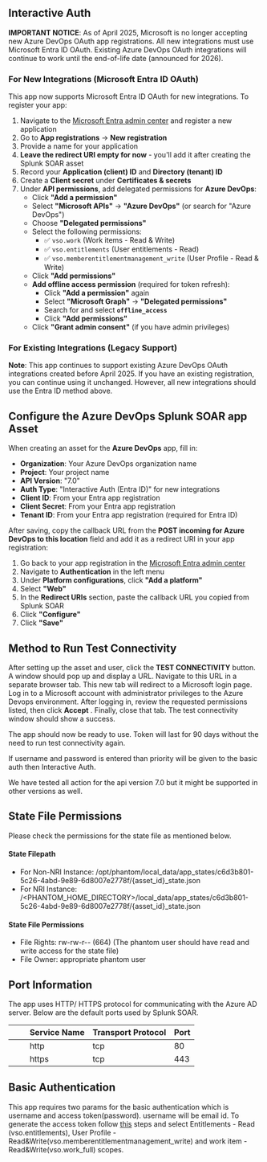 ## Interactive Auth

**IMPORTANT NOTICE**: As of April 2025, Microsoft is no longer accepting new Azure DevOps OAuth app registrations. All new integrations must use Microsoft Entra ID OAuth. Existing Azure DevOps OAuth integrations will continue to work until the end-of-life date (announced for 2026).

### For New Integrations (Microsoft Entra ID OAuth)

This app now supports Microsoft Entra ID OAuth for new integrations. To register your app:

1. Navigate to the [Microsoft Entra admin center](https://entra.microsoft.com) and register a new application
1. Go to **App registrations** -> **New registration**
1. Provide a name for your application
1. **Leave the redirect URI empty for now** - you'll add it after creating the Splunk SOAR asset
1. Record your **Application (client) ID** and **Directory (tenant) ID**
1. Create a **Client secret** under **Certificates & secrets**
1. Under **API permissions**, add delegated permissions for **Azure DevOps**:
   - Click **"Add a permission"**
   - Select **"Microsoft APIs"** → **"Azure DevOps"** (or search for "Azure DevOps")
   - Choose **"Delegated permissions"**
   - Select the following permissions:
     - ✅ `vso.work` (Work items - Read & Write)
     - ✅ `vso.entitlements` (User entitlements - Read)
     - ✅ `vso.memberentitlementmanagement_write` (User Profile - Read & Write)
   - Click **"Add permissions"**
   - **Add offline access permission** (required for token refresh):
     - Click **"Add a permission"** again
     - Select **"Microsoft Graph"** → **"Delegated permissions"**
     - Search for and select **`offline_access`**
     - Click **"Add permissions"**
   - Click **"Grant admin consent"** (if you have admin privileges)

### For Existing Integrations (Legacy Support)

**Note**: This app continues to support existing Azure DevOps OAuth integrations created before April 2025. If you have an existing registration, you can continue using it unchanged. However, all new integrations should use the Entra ID method above.

## Configure the Azure DevOps Splunk SOAR app Asset

When creating an asset for the **Azure DevOps** app, fill in:

- **Organization**: Your Azure DevOps organization name
- **Project**: Your project name
- **API Version**: "7.0"
- **Auth Type**: "Interactive Auth (Entra ID)" for new integrations
- **Client ID**: From your Entra app registration
- **Client Secret**: From your Entra app registration
- **Tenant ID**: From your Entra app registration (required for Entra ID)

After saving, copy the callback URL from the **POST incoming for Azure DevOps to this location** field and add it as a redirect URI in your app registration:

1. Go back to your app registration in the [Microsoft Entra admin center](https://entra.microsoft.com)
1. Navigate to **Authentication** in the left menu
1. Under **Platform configurations**, click **"Add a platform"**
1. Select **"Web"**
1. In the **Redirect URIs** section, paste the callback URL you copied from Splunk SOAR
1. Click **"Configure"**
1. Click **"Save"**

## Method to Run Test Connectivity

After setting up the asset and user, click the **TEST CONNECTIVITY** button. A window should pop
up and display a URL. Navigate to this URL in a separate browser tab. This new tab will redirect
to a Microsoft login page. Log in to a Microsoft account with administrator privileges to the
Azure Devops environment. After logging in, review the requested permissions listed, then click
**Accept** . Finally, close that tab. The test connectivity window should show a success.

The app should now be ready to use. Token will last for 90 days without the need to run test connectivity again.

If username and password is entered than priority will be given to the basic auth then
Interactive Auth.

We have tested all action for the api version 7.0 but it might be supported in other versions as
well.

## State File Permissions

Please check the permissions for the state file as mentioned below.

#### State Filepath

- For Non-NRI Instance:
  /opt/phantom/local_data/app_states/c6d3b801-5c26-4abd-9e89-6d8007e2778f/{asset_id}\_state.json
- For NRI Instance:
  /\<PHANTOM_HOME_DIRECTORY>/local_data/app_states/c6d3b801-5c26-4abd-9e89-6d8007e2778f/{asset_id}\_state.json

#### State File Permissions

- File Rights: rw-rw-r-- (664) (The phantom user should have read and write access for the
  state file)
- File Owner: appropriate phantom user

## Port Information

The app uses HTTP/ HTTPS protocol for communicating with the Azure AD server. Below are the
default ports used by Splunk SOAR.

|         Service Name | Transport Protocol | Port |
|----------------------|--------------------|------|
|         http | tcp | 80 |
|         https | tcp | 443 |

## Basic Authentication

This app requires two params for the basic authentication which is username and access
token(password). username will be email id. To generate the access token follow
[this](https://learn.microsoft.com/en-us/azure/devops/organizations/accounts/use-personal-access-tokens-to-authenticate?view=azure-devops&tabs=Windows#create-a-pat)
steps and select Entitlements - Read (vso.entitlements), User Profile -
Read&Write(vso.memberentitlementmanagement_write) and work item - Read&Write(vso.work_full)
scopes.
